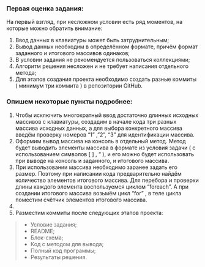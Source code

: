 ### Первая оценка задания:

На первый взгляд, при несложном условии есть ряд моментов,  на которые можно обратить внимание:
1.	Ввод данных в клавиатуры может быть затруднительным;
2.	Вывод данных необходим в определённом формате, причём формат заданного и итогового массивов одинаков;
3.	В условии задания не рекомендуется пользоваться коллекциями;
4.	Алгоритм решения несложен и не требует написания отдельного метода;
5.	Для этапов создания проекта необходимо создать разные коммиты ( минимум три коммита )
в репозитории GitHub.

### Опишем некоторые пункты подробнее:
1.	Чтобы исключить многократный ввод достаточно длинных исходных массивов с клавиатуры,
создадим в начале кода три разных массива исходных данных, а для выбора конкретного массива
введём проверку номеров “1” ,”2”, “3” для идентификации массива.
2.	Оформим вывод массива на консоль в отдельный метод. Метод будет выводить элементы массива
в формате из условия задачи ( с использованием символов [ ] , “ ), и его можно будет использовать 
при выводе на консоль и заданного, и итогового массива. 
3.	При использовании массива необходимо заранее задать его размер. Поэтому при написании 
кода предварительно найдём количество элементов итогового массива.  Для перебора и проверки  
длины каждого элемента  воспользуемся циклом  “foreach”.  А при создании итогового массива возьмём цикл “for” , в теле цикла поместим  счётчик элементов итогового массива.
4.	
5.	Разместим коммиты после следующих этапов проекта:  

>* Условие задания;
>* README; 
>* Блок-схема;   
>* Код с методом для вывода;   
>* Полный код программы;   
>* Результаты решения.

